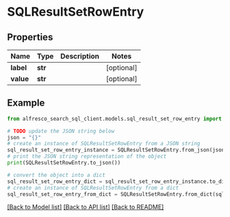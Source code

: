 # SQLResultSetRowEntry


## Properties

Name | Type | Description | Notes
------------ | ------------- | ------------- | -------------
**label** | **str** |  | [optional] 
**value** | **str** |  | [optional] 

## Example

```python
from alfresco_search_sql_client.models.sql_result_set_row_entry import SQLResultSetRowEntry

# TODO update the JSON string below
json = "{}"
# create an instance of SQLResultSetRowEntry from a JSON string
sql_result_set_row_entry_instance = SQLResultSetRowEntry.from_json(json)
# print the JSON string representation of the object
print(SQLResultSetRowEntry.to_json())

# convert the object into a dict
sql_result_set_row_entry_dict = sql_result_set_row_entry_instance.to_dict()
# create an instance of SQLResultSetRowEntry from a dict
sql_result_set_row_entry_from_dict = SQLResultSetRowEntry.from_dict(sql_result_set_row_entry_dict)
```
[[Back to Model list]](../README.md#documentation-for-models) [[Back to API list]](../README.md#documentation-for-api-endpoints) [[Back to README]](../README.md)


